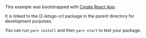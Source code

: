This example was bootstrapped with [Create React App](https://github.com/facebook/create-react-app).

It is linked to the l2-letsgo-crl package in the parent directory for development purposes.

You can run `yarn install` and then `yarn start` to test your package.
